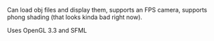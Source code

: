 Can load obj files and display them, supports an FPS camera, supports phong shading (that looks kinda bad right now).

Uses OpenGL 3.3 and SFML
